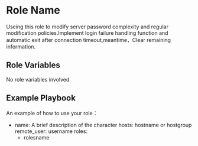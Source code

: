 Role Name
=========
Useing this role to modify server password complexity and regular modification policies.Implement login failure handling function and automatic exit after connection timeout,meantime，Clear remaining information.


Role Variables
--------------

No role variables involved

Example Playbook
----------------

An example of how to use your role：

 - name: A brief description of the character
   hosts:  hostname or hostgroup
   remote_user: username
   roles:
     - rolesname 
